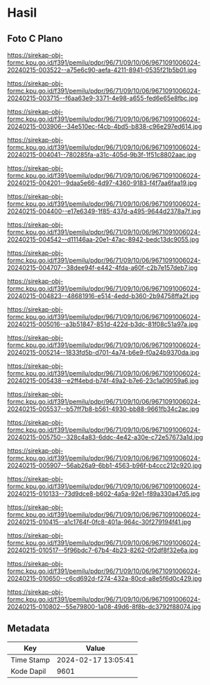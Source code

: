 # Hasil

## Foto C Plano

https://sirekap-obj-formc.kpu.go.id/f391/pemilu/pdpr/96/71/09/10/06/9671091006024-20240215-003522--a75e6c90-aefa-4211-8941-0535f21b5b01.jpg

https://sirekap-obj-formc.kpu.go.id/f391/pemilu/pdpr/96/71/09/10/06/9671091006024-20240215-003715--f6aa63e9-3371-4e98-a655-fed6e65e8fbc.jpg

https://sirekap-obj-formc.kpu.go.id/f391/pemilu/pdpr/96/71/09/10/06/9671091006024-20240215-003906--34e510ec-f4cb-4bd5-b838-c96e297ed614.jpg

https://sirekap-obj-formc.kpu.go.id/f391/pemilu/pdpr/96/71/09/10/06/9671091006024-20240215-004041--780285fa-a31c-405d-9b3f-1f51c8802aac.jpg

https://sirekap-obj-formc.kpu.go.id/f391/pemilu/pdpr/96/71/09/10/06/9671091006024-20240215-004201--9daa5e66-4d97-4360-9183-f4f7aa6faa19.jpg

https://sirekap-obj-formc.kpu.go.id/f391/pemilu/pdpr/96/71/09/10/06/9671091006024-20240215-004400--e17e6349-1f85-437d-a495-9644d2378a7f.jpg

https://sirekap-obj-formc.kpu.go.id/f391/pemilu/pdpr/96/71/09/10/06/9671091006024-20240215-004542--d11146aa-20e1-47ac-8942-bedc13dc9055.jpg

https://sirekap-obj-formc.kpu.go.id/f391/pemilu/pdpr/96/71/09/10/06/9671091006024-20240215-004707--38dee94f-e442-4fda-a60f-c2b7e157deb7.jpg

https://sirekap-obj-formc.kpu.go.id/f391/pemilu/pdpr/96/71/09/10/06/9671091006024-20240215-004823--48681916-e514-4edd-b360-2b94758ffa2f.jpg

https://sirekap-obj-formc.kpu.go.id/f391/pemilu/pdpr/96/71/09/10/06/9671091006024-20240215-005016--a3b51847-851d-422d-b3dc-81f08c51a97a.jpg

https://sirekap-obj-formc.kpu.go.id/f391/pemilu/pdpr/96/71/09/10/06/9671091006024-20240215-005214--1833fd5b-d701-4a74-b6e9-f0a24b9370da.jpg

https://sirekap-obj-formc.kpu.go.id/f391/pemilu/pdpr/96/71/09/10/06/9671091006024-20240215-005438--e2ff4ebd-b74f-49a2-b7e6-23c1a09059a6.jpg

https://sirekap-obj-formc.kpu.go.id/f391/pemilu/pdpr/96/71/09/10/06/9671091006024-20240215-005537--b57ff7b8-b561-4930-bb88-9661fb34c2ac.jpg

https://sirekap-obj-formc.kpu.go.id/f391/pemilu/pdpr/96/71/09/10/06/9671091006024-20240215-005750--328c4a83-6ddc-4e42-a30e-c72e57673a1d.jpg

https://sirekap-obj-formc.kpu.go.id/f391/pemilu/pdpr/96/71/09/10/06/9671091006024-20240215-005907--56ab26a9-6bb1-4563-b96f-b4ccc212c920.jpg

https://sirekap-obj-formc.kpu.go.id/f391/pemilu/pdpr/96/71/09/10/06/9671091006024-20240215-010133--73d9dce8-b602-4a5a-92e1-f89a330a47d5.jpg

https://sirekap-obj-formc.kpu.go.id/f391/pemilu/pdpr/96/71/09/10/06/9671091006024-20240215-010415--a1c1764f-0fc8-401a-964c-30f279194f41.jpg

https://sirekap-obj-formc.kpu.go.id/f391/pemilu/pdpr/96/71/09/10/06/9671091006024-20240215-010517--5f96bdc7-67b4-4b23-8262-0f2df8f32e6a.jpg

https://sirekap-obj-formc.kpu.go.id/f391/pemilu/pdpr/96/71/09/10/06/9671091006024-20240215-010650--c6cd692d-f274-432a-80cd-a8e5f6d0c429.jpg

https://sirekap-obj-formc.kpu.go.id/f391/pemilu/pdpr/96/71/09/10/06/9671091006024-20240215-010802--55e79800-1a08-49d6-8f8b-dc3792f88074.jpg


## Metadata

| Key        | Value               |
| ---------- | ------------------- |
| Time Stamp | 2024-02-17 13:05:41 |
| Kode Dapil | 9601                |




